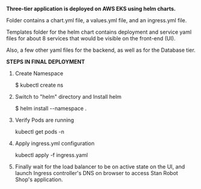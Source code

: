 **Three-tier application is deployed on AWS EKS using helm charts.**

Folder contains a chart.yml file, a values.yml file, and an ingress.yml file.

Templates folder for the helm chart contains deployment and service yaml files for about 8 services that would be visible on the front-end (UI).

Also, a few other yaml files for the backend, as well as for the Database tier.

**STEPS IN FINAL DEPLOYMENT**

1. Create Namespace

   $ kubectl create ns <namespace>

2. Switch to "helm" directory and Install helm

   $ helm install <helmreleasename> --namespace <namespace> .

3. Verify Pods are running

   kubectl get pods -n <namespace>

4. Apply ingress.yml configuration

   kubectl apply -f ingress.yaml

5. Finally wait for the load balancer to be on active state on the UI, and launch Ingress controller's DNS on browser to access Stan Robot Shop's application.
